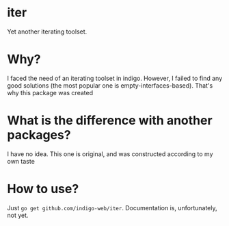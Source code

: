 # iter
Yet another iterating toolset.

# Why?
I faced the need of an iterating toolset in indigo. However, I failed to find any good solutions (the most popular one is empty-interfaces-based). That's why this package was created

# What is the difference with another packages?
I have no idea. This one is original, and was constructed according to my own taste

# How to use?
Just `go get github.com/indigo-web/iter`. Documentation is, unfortunately, not yet.
